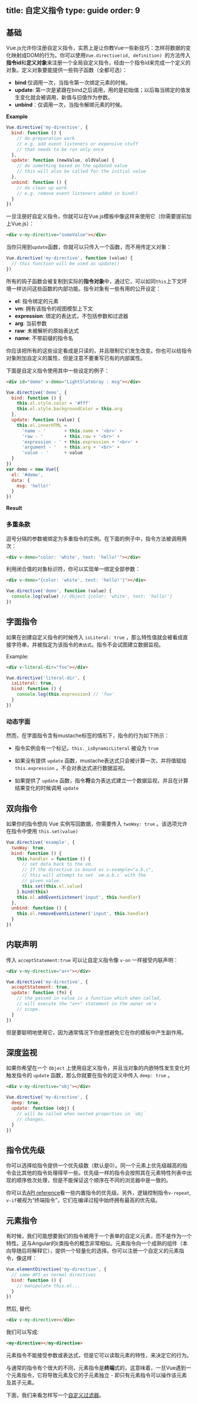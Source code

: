 title: 自定义指令
type: guide
order: 9
---

## 基础

Vue.js允许你注册自定义指令，实质上是让你教Vue一些新技巧：怎样将数据的变化映射成DOM的行为。你可以使用`Vue.directive(id, definition) `的方法传入**指令id**和**定义对象**来注册一个全局自定义指令，经由一个指令id来完成一个定义的对象。定义对象要能提供一些钩子函数（全都可选）：

- **bind**:仅调用一次，当指令第一次绑定元素的时候。
-	**update**: 第一次是紧跟在bind之后调用，用的是初始值；以后每当绑定的值发生变化就会被调用，新值与旧值作为参数。
-	**unbind**：仅调用一次，当指令解绑元素的时候。

**Example**

``` js
Vue.directive('my-directive', {
  bind: function () {
    // do preparation work
    // e.g. add event listeners or expensive stuff
    // that needs to be run only once
  },
  update: function (newValue, oldValue) {
    // do something based on the updated value
    // this will also be called for the initial value
  },
  unbind: function () {
    // do clean up work
    // e.g. remove event listeners added in bind()
  }
})
```

一旦注册好自定义指令，你就可以在Vue.js模板中像这样来使用它（你需要提前加上Vue.js）：

``` html
<div v-my-directive="someValue"></div>
```

当你只用到`update`函数，你就可以只传入一个函数，而不用传定义对象：

``` js
Vue.directive('my-directive', function (value) {
  // this function will be used as update()
})
```

所有的钩子函数会被复制到实际的**指令对象**中，通过它，可以如同`this`上下文环境一样访问这些函数的内部功能。指令对象有一些有用的公开设定：

- **el**: 指令绑定的元素
- **vm**: 拥有该指令的视图模型上下文
- **expression**: 绑定的表达式，不包括参数和过滤器
- **arg**: 当前参数
- **raw**: 未被解析的原始表达式
- **name**: 不带前缀的指令名

<p class="tip"> 你应该把所有的这些设定看成是只读的，并且限制它们发生改变。你也可以给指令对象附加自定义的属性，但是注意不要重写已有的内部属性。

下面是自定义指令使用其中一些设定的例子：

``` html
<div id="demo" v-demo="LightSlateGray : msg"></div>
```

``` js
Vue.directive('demo', {
  bind: function () {
    this.el.style.color = '#fff'
    this.el.style.backgroundColor = this.arg
  },
  update: function (value) {
    this.el.innerHTML =
      'name - '       + this.name + '<br>' +
      'raw - '        + this.raw + '<br>' +
      'expression - ' + this.expression + '<br>' +
      'argument - '   + this.arg + '<br>' +
      'value - '      + value
  }
})
var demo = new Vue({
  el: '#demo',
  data: {
    msg: 'hello!'
  }
})
```

**Result**

<div id="demo" v-demo="LightSlateGray : msg"></div>
<script>
Vue.directive('demo', {
  bind: function () {
    this.el.style.color = '#fff'
    this.el.style.backgroundColor = this.arg
  },
  update: function (value) {
    this.el.innerHTML =
      'name - ' + this.name + '<br>' +
      'raw - ' + this.raw + '<br>' +
      'expression - ' + this.expression + '<br>' +
      'argument - ' + this.arg + '<br>' +
      'value - ' + value
  }
})
var demo = new Vue({
  el: '#demo',
  data: {
    msg: 'hello!'
  }
})
</script>

### 多重条款

逗号分隔的参数被绑定为多重指令的实例。在下面的例子中，指令方法被调用两次：

``` html
<div v-demo="color: 'white', text: 'hello!'"></div>
```

利用闭合值的对象标识符，你可以实现单一绑定全部参数：

``` html
<div v-demo="{color: 'white', text: 'hello!'}"></div>
```

``` js
Vue.directive('demo', function (value) {
  console.log(value) // Object {color: 'white', text: 'hello!'}
})
```


## 字面指令

如果在创建自定义指令的时候传入 `isLiteral: true` ，那么特性值就会被看成直接字符串，并被指定为该指令的`表达式`。指令不会试图建立数据监视。

Example:

``` html
<div v-literal-dir="foo"></div>
```

``` js
Vue.directive('literal-dir', {
  isLiteral: true,
  bind: function () {
    console.log(this.expression) // 'foo'
  }
})
```

### 动态字面

然而，在字面指令含有mustache标签的情形下，指令的行为如下所示：

- 指令实例会有一个标记，`this._isDynamicLiteral` 被设为 `true`

- 如果没有提供 `update` 函数，mustache表达式只会被计算一次，并将值赋给 `this.expression` 。不会对表达式进行数据监视。

- 如果提供了 `update` 函数，指令**将**会为表达式建立一个数据监视，并且在计算结果变化的时候调用 `update` 


## 双向指令

如果你的指令想向 Vue 实例写回数据，你需要传入 `twoWay: true` 。该选项允许在指令中使用 `this.set(value)`

``` js
Vue.directive('example', {
  twoWay: true,
  bind: function () {
    this.handler = function () {
      // set data back to the vm.
      // If the directive is bound as v-example="a.b.c",
      // this will attempt to set `vm.a.b.c` with the
      // given value.
      this.set(this.el.value)
    }.bind(this)
    this.el.addEventListener('input', this.handler)
  },
  unbind: function () {
    this.el.removeEventListener('input', this.handler)
  }
})
```

## 内联声明

传入 `acceptStatement:true` 可以让自定义指令像 `v-on` 一样接受内联声明：

``` html
<div v-my-directive="a++"></div>
```

``` js
Vue.directive('my-directive', {
  acceptStatement: true,
  update: function (fn) {
    // the passed in value is a function which when called,
    // will execute the "a++" statement in the owner vm's
    // scope.
  }
})
```

但是要聪明地使用它，因为通常情况下你是想避免它在你的模板中产生副作用。

## 深度监视

如果你希望在一个 `Object` 上使用自定义指令，并且当对象的内嵌特性发生变化时触发指令的 `update` 函数，那么你就要在指令的定义中传入 `deep: true` 。

``` html
<div v-my-directive="obj"></div>
```

``` js
Vue.directive('my-directive', {
  deep: true,
  update: function (obj) {
    // will be called when nested properties in `obj`
    // changes.
  }
})
```

## 指令优先级

你可以选择给指令提供一个优先级数（默认是0）。同一个元素上优先级越高的指令会比其他的指令处理得早一些。优先级一样的指令会按照其在元素特性列表中出现的顺序依次处理，但是不能保证这个顺序在不同的浏览器中是一致的。

你可以去[API reference](../api/directives.html)看一些内置指令的优先级。另外，逻辑控制指令`v-repeat`, `v-if`被视为“终端指令”，它们在编译过程中始终拥有最高的优先级。

## 元素指令

有时候，我们可能想要我们的指令被用于一个表单的自定义元素，而不是作为一个特性。这与Angular的`E`类指令的概念非常相似。元素指令向一个成熟的组件（本向导随后将解释它），提供一个轻量化的选择。你可以注册一个自定义的元素指令，像这样：

``` js
Vue.elementDirective('my-directive', {
  // same API as normal directives
  bind: function () {
    // manipulate this.el...
  }
})
```

然后, 替代:

``` html
<div v-my-directive></div>
```

我们可以写成:

``` html
<my-directive></my-directive>
```

元素指令不能接受参数或表达式，但是它可以读取元素的特性，来决定它的行为。

与通常的指令有个很大的不同，元素指令是**终端**式的，这意味着，一旦Vue遇到一个元素指令，它将导致元素及它的子元素独立 - 即只有元素指令可以操作该元素及其子元素。

下面，我们来看怎样写一个[自定义过滤器](../guide/custom-filter.html)。
